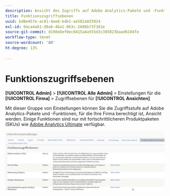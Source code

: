 ```yaml
---
description: Ansicht des Zugriffs auf Adobe Analytics-Pakete und -Funktionen, auf die Ihre Firma Zugriff hat.
title: Funktionszugriffsebenen
uuid: bd8e457e-ac81-4ae6-b4b1-ae582a025024
exl-id: 9aca4a61-d9a6-4ba1-863c-2686b73f381e
source-git-commit: d198e8ef0ec8415a4a555d3c385823baad6104fe
workflow-type: tm+mt
source-wordcount: '80'
ht-degree: 13%

---
```


# Funktionszugriffsebenen

**[!UICONTROL Admin]**  >  **[!UICONTROL Alle Admin]**  > Einstellungen für die  **[!UICONTROL Firma]** > Zugriffsebenen für  **[!UICONTROL Ansichten]**

Mit dieser Gruppe von Einstellungen können Sie die Zugriffsstufe auf Adobe Analytics-Pakete und -Funktionen, für die Ihre Firma berechtigt ist, Ansicht werden. Einige Funktionen sind nur mit fortschrittlicheren Produktpaketen (SKUs) wie [Adobe Analytics Ultimate](https://www.adobe.com/de/data-analytics-cloud/analytics/ultimate.html) verfügbar.

![](assets/feature-access-levels.png)
